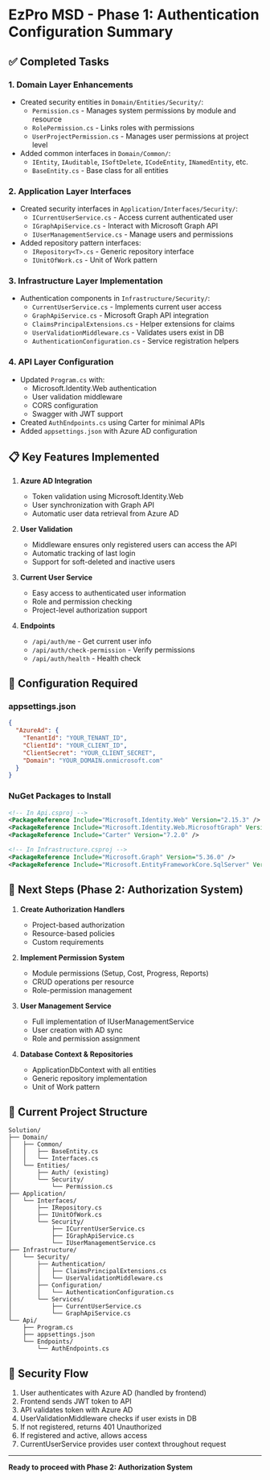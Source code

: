 # EzPro MSD - Phase 1: Authentication Configuration Summary

## ✅ Completed Tasks

### 1. **Domain Layer Enhancements**
- Created security entities in `Domain/Entities/Security/`:
  - `Permission.cs` - Manages system permissions by module and resource
  - `RolePermission.cs` - Links roles with permissions
  - `UserProjectPermission.cs` - Manages user permissions at project level
- Added common interfaces in `Domain/Common/`:
  - `IEntity`, `IAuditable`, `ISoftDelete`, `ICodeEntity`, `INamedEntity`, etc.
  - `BaseEntity.cs` - Base class for all entities

### 2. **Application Layer Interfaces**
- Created security interfaces in `Application/Interfaces/Security/`:
  - `ICurrentUserService.cs` - Access current authenticated user
  - `IGraphApiService.cs` - Interact with Microsoft Graph API
  - `IUserManagementService.cs` - Manage users and permissions
- Added repository pattern interfaces:
  - `IRepository<T>.cs` - Generic repository interface
  - `IUnitOfWork.cs` - Unit of Work pattern

### 3. **Infrastructure Layer Implementation**
- Authentication components in `Infrastructure/Security/`:
  - `CurrentUserService.cs` - Implements current user access
  - `GraphApiService.cs` - Microsoft Graph API integration
  - `ClaimsPrincipalExtensions.cs` - Helper extensions for claims
  - `UserValidationMiddleware.cs` - Validates users exist in DB
  - `AuthenticationConfiguration.cs` - Service registration helpers

### 4. **API Layer Configuration**
- Updated `Program.cs` with:
  - Microsoft.Identity.Web authentication
  - User validation middleware
  - CORS configuration
  - Swagger with JWT support
- Created `AuthEndpoints.cs` using Carter for minimal APIs
- Added `appsettings.json` with Azure AD configuration

## 📋 Key Features Implemented

1. **Azure AD Integration**
   - Token validation using Microsoft.Identity.Web
   - User synchronization with Graph API
   - Automatic user data retrieval from Azure AD

2. **User Validation**
   - Middleware ensures only registered users can access the API
   - Automatic tracking of last login
   - Support for soft-deleted and inactive users

3. **Current User Service**
   - Easy access to authenticated user information
   - Role and permission checking
   - Project-level authorization support

4. **Endpoints**
   - `/api/auth/me` - Get current user info
   - `/api/auth/check-permission` - Verify permissions
   - `/api/auth/health` - Health check

## 🔧 Configuration Required

### appsettings.json
```json
{
  "AzureAd": {
    "TenantId": "YOUR_TENANT_ID",
    "ClientId": "YOUR_CLIENT_ID", 
    "ClientSecret": "YOUR_CLIENT_SECRET",
    "Domain": "YOUR_DOMAIN.onmicrosoft.com"
  }
}
```

### NuGet Packages to Install
```xml
<!-- In Api.csproj -->
<PackageReference Include="Microsoft.Identity.Web" Version="2.15.3" />
<PackageReference Include="Microsoft.Identity.Web.MicrosoftGraph" Version="2.15.3" />
<PackageReference Include="Carter" Version="7.2.0" />

<!-- In Infrastructure.csproj -->
<PackageReference Include="Microsoft.Graph" Version="5.36.0" />
<PackageReference Include="Microsoft.EntityFrameworkCore.SqlServer" Version="9.0.0" />
```

## 🚀 Next Steps (Phase 2: Authorization System)

1. **Create Authorization Handlers**
   - Project-based authorization
   - Resource-based policies
   - Custom requirements

2. **Implement Permission System**
   - Module permissions (Setup, Cost, Progress, Reports)
   - CRUD operations per resource
   - Role-permission management

3. **User Management Service**
   - Full implementation of IUserManagementService
   - User creation with AD sync
   - Role and permission assignment

4. **Database Context & Repositories**
   - ApplicationDbContext with all entities
   - Generic repository implementation
   - Unit of Work pattern

## 📁 Current Project Structure

```
Solution/
├── Domain/
│   ├── Common/
│   │   ├── BaseEntity.cs
│   │   └── Interfaces.cs
│   └── Entities/
│       ├── Auth/ (existing)
│       └── Security/
│           └── Permission.cs
├── Application/
│   └── Interfaces/
│       ├── IRepository.cs
│       ├── IUnitOfWork.cs
│       └── Security/
│           ├── ICurrentUserService.cs
│           ├── IGraphApiService.cs
│           └── IUserManagementService.cs
├── Infrastructure/
│   └── Security/
│       ├── Authentication/
│       │   ├── ClaimsPrincipalExtensions.cs
│       │   └── UserValidationMiddleware.cs
│       ├── Configuration/
│       │   └── AuthenticationConfiguration.cs
│       └── Services/
│           ├── CurrentUserService.cs
│           └── GraphApiService.cs
└── Api/
    ├── Program.cs
    ├── appsettings.json
    └── Endpoints/
        └── AuthEndpoints.cs
```

## 🔐 Security Flow

1. User authenticates with Azure AD (handled by frontend)
2. Frontend sends JWT token to API
3. API validates token with Azure AD
4. UserValidationMiddleware checks if user exists in DB
5. If not registered, returns 401 Unauthorized
6. If registered and active, allows access
7. CurrentUserService provides user context throughout request

---

**Ready to proceed with Phase 2: Authorization System**